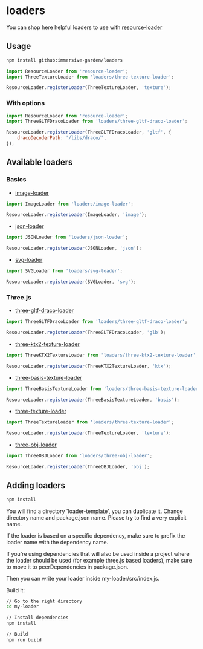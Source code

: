 # loaders

You can shop here helpful loaders to use with [resource-loader](https://github.com/immersive-garden/resource-loader)

## Usage

```bash
npm install github:immersive-garden/loaders
```

```js
import ResourceLoader from 'resource-loader';
import ThreeTextureLoader from 'loaders/three-texture-loader';

ResourceLoader.registerLoader(ThreeTextureLoader, 'texture');
```

### With options

```js
import ResourceLoader from 'resource-loader';
import ThreeGLTFDracoLoader from 'loaders/three-gltf-draco-loader';

ResourceLoader.registerLoader(ThreeGLTFDracoLoader, 'gltf', {
    dracoDecoderPath: '/libs/draco/',
});
```

## Available loaders

### Basics

-   [image-loader](https://github.com/immersive-garden/loaders/blob/master/image-loader/src/index.js)

```js
import ImageLoader from 'loaders/image-loader';
```
```js
ResourceLoader.registerLoader(ImageLoader, 'image');
```

-   [json-loader](https://github.com/immersive-garden/loaders/blob/master/json-loader/src/index.js)

```js
import JSONLoader from 'loaders/json-loader';
```
```js
ResourceLoader.registerLoader(JSONLoader, 'json');
```

-   [svg-loader](https://github.com/immersive-garden/loaders/blob/master/svg-loader/src/index.js)

```js
import SVGLoader from 'loaders/svg-loader';
```
```js
ResourceLoader.registerLoader(SVGLoader, 'svg');
```

### Three.js

-   [three-gltf-draco-loader](https://github.com/immersive-garden/loaders/blob/master/three-gltf-draco-loader/src/index.js)

```js
import ThreeGLTFDracoLoader from 'loaders/three-gltf-draco-loader';
```
```js
ResourceLoader.registerLoader(ThreeGLTFDracoLoader, 'glb');
```

-   [three-ktx2-texture-loader](https://github.com/immersive-garden/loaders/blob/master/three-ktx2-texture-loader/src/index.js)

```js
import ThreeKTX2TextureLoader from 'loaders/three-ktx2-texture-loader';
```
```js
ResourceLoader.registerLoader(ThreeKTX2TextureLoader, 'ktx');
```

-   [three-basis-texture-loader](https://github.com/immersive-garden/loaders/blob/master/three-basis-texture-loader/src/index.js)

```js
import ThreeBasisTextureLoader from 'loaders/three-basis-texture-loader';
```
```js
ResourceLoader.registerLoader(ThreeBasisTextureLoader, 'basis');
```

-   [three-texture-loader](https://github.com/immersive-garden/loaders/blob/master/three-texture-loader/src/index.js)

```js
import ThreeTextureLoader from 'loaders/three-texture-loader';
```
```js
ResourceLoader.registerLoader(ThreeTextureLoader, 'texture');
```

-   [three-obj-loader](https://github.com/immersive-garden/loaders/blob/master/three-obj-loader/src/index.js)

```js
import ThreeOBJLoader from 'loaders/three-obj-loader';
```
```js
ResourceLoader.registerLoader(ThreeOBJLoader, 'obj');
```

## Adding loaders

```bash
npm install
```

You will find a directory 'loader-template', you can duplicate it.
Change directory name and package.json name. Please try to find a very explicit name.

If the loader is based on a specific dependency, make sure to prefix
the loader name with the dependency name.

If you're using dependencies that will also be used inside a project where the loader should be used (for example three.js based loaders),
make sure to move it to peerDependencies in package.json.

Then you can write your loader inside my-loader/src/index.js.

Build it:

```bash
// Go to the right directory
cd my-loader

// Install dependencies
npm install

// Build
npm run build
```
